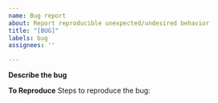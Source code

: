 ```yaml
---
name: Bug report
about: Report reproducible unexpected/undesired behavior
title: "[BUG]"
labels: bug
assignees: ''

---
```


**Describe the bug**

**To Reproduce**
Steps to reproduce the bug:
